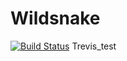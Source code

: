 Wildsnake
=========
[![Build Status](https://travis-ci.org/allegrotech-umk/wildsnake.svg?branch=master)](https://travis-ci.org/allegrotech-umk/wildsnake)
Trevis_test